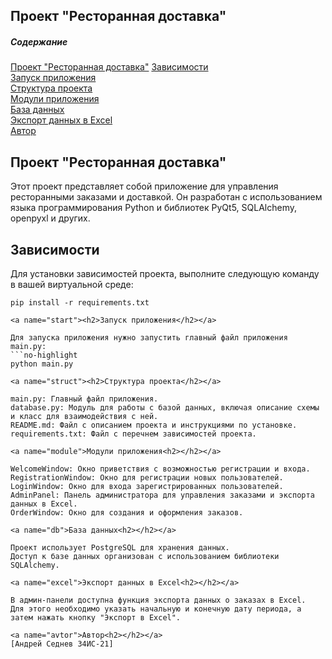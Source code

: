 Проект "Ресторанная доставка"
---------------------


##### Содержание  
[Проект "Ресторанная доставка"](#project)
[Зависимости](#req)  
[Запуск приложения](#start)  
[Структура проекта](#struct)  
[Модули приложения](#module)  
[База данных](#db)  
[Экспорт данных в Excel](#excel)  
[Автор](#avtor) 

<a name="project"><h2>Проект "Ресторанная доставка"</h2></a>

Этот проект представляет собой приложение для управления ресторанными заказами и доставкой. 
Он разработан с использованием языка программирования Python и библиотек PyQt5, SQLAlchemy, openpyxl и других.

<a name="req"><h2>Зависимости</h2></a>

Для установки зависимостей проекта, выполните следующую команду в вашей виртуальной среде:
```no-highlight
pip install -r requirements.txt

<a name="start"><h2>Запуск приложения</h2></a>

Для запуска приложения нужно запустить главный файл приложения main.py:
```no-highlight
python main.py

<a name="struct"><h2>Структура проекта</h2></a>

main.py: Главный файл приложения.
database.py: Модуль для работы с базой данных, включая описание схемы и класс для взаимодействия с ней.
README.md: Файл с описанием проекта и инструкциями по установке.
requirements.txt: Файл с перечнем зависимостей проекта.

<a name="module">Модули приложения<h2></h2></a>

WelcomeWindow: Окно приветствия с возможностью регистрации и входа.
RegistrationWindow: Окно для регистрации новых пользователей.
LoginWindow: Окно для входа зарегистрированных пользователей.
AdminPanel: Панель администратора для управления заказами и экспорта данных в Excel.
OrderWindow: Окно для создания и оформления заказов.

<a name="db">База данных<h2></h2></a>

Проект использует PostgreSQL для хранения данных.
Доступ к базе данных организован с использованием библиотеки SQLAlchemy.

<a name="excel">Экспорт данных в Excel<h2></h2></a>

В админ-панели доступна функция экспорта данных о заказах в Excel. 
Для этого необходимо указать начальную и конечную дату периода, а затем нажать кнопку "Экспорт в Excel".

<a name="avtor">Автор<h2></h2></a>
[Андрей Седнев 34ИС-21]
